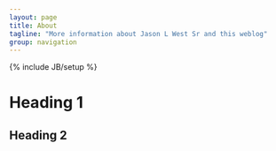 ```yaml
---
layout: page
title: About
tagline: "More information about Jason L West Sr and this weblog"
group: navigation
---
```

{% include JB/setup %}
# Heading 1
## Heading 2
